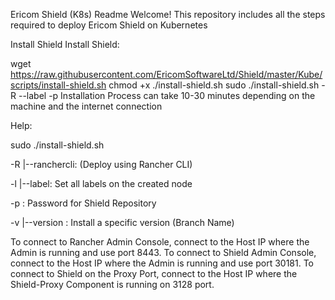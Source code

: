 Ericom Shield (K8s) Readme
Welcome! This repository includes all the steps required to deploy Ericom Shield on Kubernetes

Install Shield
Install Shield:

wget https://raw.githubusercontent.com/EricomSoftwareLtd/Shield/master/Kube/scripts/install-shield.sh
chmod +x ./install-shield.sh
sudo ./install-shield.sh -R --label -p <PASSWORD>
Installation Process can take 10-30 minutes depending on the machine and the internet connection

Help:

sudo ./install-shield.sh

-R |--ranchercli: (Deploy using Rancher CLI)

-l |--label: Set all labels on the created node

-p : Password for Shield Repository

-v |--version : Install a specific version (Branch Name)

To connect to Rancher Admin Console, connect to the Host IP where the Admin is running and use port 8443.
To connect to Shield Admin Console, connect to the Host IP where the Admin is running and use port 30181.
To connect to Shield on the Proxy Port, connect to the Host IP where the Shield-Proxy Component is running on 3128 port.
